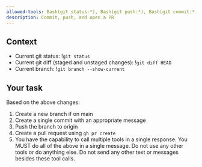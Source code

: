 ```yaml
---
allowed-tools: Bash(git status:*), Bash(git push:*), Bash(git commit:*), Bash(gh pr create:*)
description: Commit, push, and open a PR
---
```


## Context

- Current git status: !`git status`
- Current git diff (staged and unstaged changes): !`git diff HEAD`
- Current branch: !`git branch --show-current`

## Your task

Based on the above changes:

1. Create a new branch if on main
2. Create a single commit with an appropriate message
3. Push the branch to origin
4. Create a pull request using `gh pr create`
5. You have the capability to call multiple tools in a single response. You MUST do all of the above in a single message. Do not use any other tools or do anything else. Do not send any other text or messages besides these tool calls.
